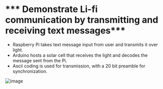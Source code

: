 # *** Demonstrate Li-fi communication by transmitting and receiving text messages***
- Raspberry Pi takes text message input from user and transmits it over light.
- Arduino hosts a solar cell that receives the light and decodes the message sent from the Pi.
- Ascii coding is used for transmission, with a 20 bit preamble for synchronization.


![image](https://user-images.githubusercontent.com/112823950/188340242-852f7084-cb93-46f8-ac4c-55f853e29531.png)
